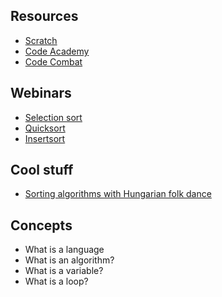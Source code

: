 
## Resources
* [Scratch](https://scratch.mit.edu)
* [Code Academy](https://www.codecademy.com)
* [Code Combat](https://codecombat.com/)


## Webinars
* [Selection sort](https://www.youtube.com/watch?v=f8hXR_Hvybo)
* [Quicksort](https://www.youtube.com/watch?v=aQiWF4E8flQ)
* [Insertsort](https://www.youtube.com/watch?v=DFG-XuyPYUQ)

## Cool stuff
* [Sorting algorithms with Hungarian folk dance](https://www.youtube.com/watch?v=ywWBy6J5gz8&list=RDywWBy6J5gz8#t=46)


## Concepts
* What is a language
* What is an algorithm?
* What is a variable?
* What is a loop?


